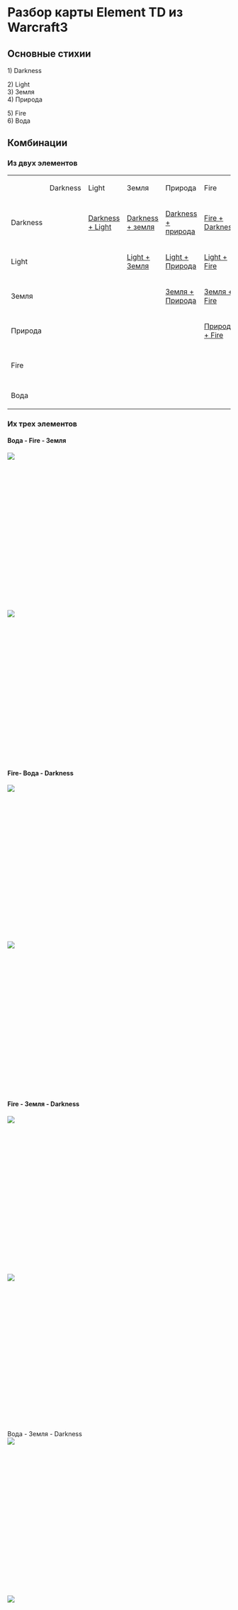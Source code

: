 # <span class="c18">Разбор карты Element TD из Warcraft3</span>

## <span class="c1"></span>

## <span class="c1">Основные стихии</span>

<span class="c4">  
1) Darkness</span>

<span class="c4">2) Light  
3) Земля  
4) Природа</span>

<span class="c4">5) Fire  
6) Вода  
</span>

## <span class="c1"></span>

## <span class="c1">Комбинации  
</span>

### <span class="c14">Из двух элементов</span>

<a id="t.91f3dc8780655f1e498fae1d9b0581ab62186858"></a><a id="t.0"></a>

<table class="c15">

<tbody>

<tr class="c17">

<td class="c10" colspan="1" rowspan="1">

<span class="c9"></span>

</td>

<td class="c10" colspan="1" rowspan="1">

<span class="c9">Darkness</span>

</td>

<td class="c10" colspan="1" rowspan="1">

<span class="c9">Light</span>

</td>

<td class="c10" colspan="1" rowspan="1">

<span class="c9">Земля</span>

</td>

<td class="c10" colspan="1" rowspan="1">

<span class="c9">Природа</span>

</td>

<td class="c10" colspan="1" rowspan="1">

<span class="c9">Fire</span>

</td>

<td class="c10" colspan="1" rowspan="1">

<span class="c9">Вода</span>

</td>

</tr>

<tr class="c17">

<td class="c10" colspan="1" rowspan="1">

<span class="c9">Darkness</span>

</td>

<td class="c5" colspan="1" rowspan="1">

<span class="c9"></span>

</td>

<td class="c10" colspan="1" rowspan="1">

<span class="c0">[Darkness + Light](#id.1h9mvxrk3135)</span>

</td>

<td class="c10" colspan="1" rowspan="1">

<span class="c0">[Darkness + земля](#id.is7p8mqw2ove)</span>

</td>

<td class="c10" colspan="1" rowspan="1">

<span class="c0">[Darkness + природа](#id.fuhve8xz5q6p)</span>

</td>

<td class="c10" colspan="1" rowspan="1">

<span class="c0">[Fire + Darkness](#id.go1bfdi4uhya)</span>

</td>

<td class="c10" colspan="1" rowspan="1">

<span class="c0">[Darkness + Вода](#id.6pamp44xcvvr)</span>

</td>

</tr>

<tr class="c21">

<td class="c10" colspan="1" rowspan="1">

<span class="c9">Light</span>

</td>

<td class="c5" colspan="1" rowspan="1">

<span class="c9"></span>

</td>

<td class="c5" colspan="1" rowspan="1">

<span class="c9"></span>

</td>

<td class="c10" colspan="1" rowspan="1">

<span class="c0">[Light + Земля](#id.p3kqj12v47bf)</span>

</td>

<td class="c10" colspan="1" rowspan="1">

<span class="c0">[Light + Природа](#id.5flojarmefvc)</span>

</td>

<td class="c10" colspan="1" rowspan="1">

<span class="c0">[Light + Fire](#id.e4zbs5t3qo0q)</span>

</td>

<td class="c10" colspan="1" rowspan="1">

<span class="c0">[Light + Вода](#id.wm1ay61rkrfi)</span>

</td>

</tr>

<tr class="c21">

<td class="c10" colspan="1" rowspan="1">

<span class="c9">Земля</span>

</td>

<td class="c5" colspan="1" rowspan="1">

<span class="c9"></span>

</td>

<td class="c5" colspan="1" rowspan="1">

<span class="c9"></span>

</td>

<td class="c5" colspan="1" rowspan="1">

<span class="c9"></span>

</td>

<td class="c10" colspan="1" rowspan="1">

<span class="c0">[Земля + Природа](#id.3w1r7vz36vr6)</span>

</td>

<td class="c10" colspan="1" rowspan="1">

<span class="c0">[Земля + Fire](#id.no4eyjuf4jm5)</span>

</td>

<td class="c10" colspan="1" rowspan="1">

<span class="c0">[Земля + Вода](#id.j177vuuij9or)</span>

</td>

</tr>

<tr class="c17">

<td class="c10" colspan="1" rowspan="1">

<span class="c9">Природа</span>

</td>

<td class="c5" colspan="1" rowspan="1">

<span class="c9"></span>

</td>

<td class="c5" colspan="1" rowspan="1">

<span class="c9"></span>

</td>

<td class="c5" colspan="1" rowspan="1">

<span class="c9"></span>

</td>

<td class="c5" colspan="1" rowspan="1">

<span class="c9"></span>

</td>

<td class="c10" colspan="1" rowspan="1">

<span class="c0">[Природа + Fire](#id.csf5ftwdcfx1)</span>

</td>

<td class="c10" colspan="1" rowspan="1">

<span class="c0">[Природа + Вода](#id.7i0foym5xtdn)</span>

</td>

</tr>

<tr class="c17">

<td class="c10" colspan="1" rowspan="1">

<span class="c9">Fire</span>

</td>

<td class="c5" colspan="1" rowspan="1">

<span class="c9"></span>

</td>

<td class="c5" colspan="1" rowspan="1">

<span class="c9"></span>

</td>

<td class="c5" colspan="1" rowspan="1">

<span class="c9"></span>

</td>

<td class="c5" colspan="1" rowspan="1">

<span class="c9"></span>

</td>

<td class="c5" colspan="1" rowspan="1">

<span class="c9"></span>

</td>

<td class="c10" colspan="1" rowspan="1">

<span class="c0">[Fire + Вода](#id.fqomb5frf3vk)</span>

</td>

</tr>

<tr class="c17">

<td class="c10" colspan="1" rowspan="1">

<span class="c9">Вода</span>

</td>

<td class="c5" colspan="1" rowspan="1">

<span class="c9"></span>

</td>

<td class="c5" colspan="1" rowspan="1">

<span class="c9"></span>

</td>

<td class="c5" colspan="1" rowspan="1">

<span class="c9"></span>

</td>

<td class="c5" colspan="1" rowspan="1">

<span class="c9"></span>

</td>

<td class="c5" colspan="1" rowspan="1">

<span class="c9"></span>

</td>

<td class="c5" colspan="1" rowspan="1">

<span class="c9"></span>

</td>

</tr>

</tbody>

</table>

### <span class="c14">Их трех элементов</span>

#### <span>Вода - Fire - Земля  
</span><span style="overflow: hidden; display: inline-block; margin: 0.00px 0.00px; border: 0.00px solid #000000; transform: rotate(0.00rad) translateZ(0px); -webkit-transform: rotate(0.00rad) translateZ(0px); width: 601.70px; height: 338.67px;">![](images/image31.jpg)</span><span>  
</span><span style="overflow: hidden; display: inline-block; margin: 0.00px 0.00px; border: 0.00px solid #000000; transform: rotate(0.00rad) translateZ(0px); -webkit-transform: rotate(0.00rad) translateZ(0px); width: 601.70px; height: 338.67px;">![](images/image45.jpg)</span>

#### <span class="c11"></span>

#### <span class="c11">Fire- Вода - Darkness</span>

<span style="overflow: hidden; display: inline-block; margin: 0.00px 0.00px; border: 0.00px solid #000000; transform: rotate(0.00rad) translateZ(0px); -webkit-transform: rotate(0.00rad) translateZ(0px); width: 601.70px; height: 338.67px;">![](images/image8.jpg)</span>

<span style="overflow: hidden; display: inline-block; margin: 0.00px 0.00px; border: 0.00px solid #000000; transform: rotate(0.00rad) translateZ(0px); -webkit-transform: rotate(0.00rad) translateZ(0px); width: 601.70px; height: 338.67px;">![](images/image37.jpg)</span>

<span class="c4"></span>

#### <span>Fire - Земля - Darkness  
</span><span style="overflow: hidden; display: inline-block; margin: 0.00px 0.00px; border: 0.00px solid #000000; transform: rotate(0.00rad) translateZ(0px); -webkit-transform: rotate(0.00rad) translateZ(0px); width: 601.70px; height: 338.67px;">![](images/image20.jpg)</span><span>  
</span><span style="overflow: hidden; display: inline-block; margin: 0.00px 0.00px; border: 0.00px solid #000000; transform: rotate(0.00rad) translateZ(0px); -webkit-transform: rotate(0.00rad) translateZ(0px); width: 601.70px; height: 338.67px;">![](images/image1.jpg)</span><span>  

Вода - Земля - Darkness  
</span><span style="overflow: hidden; display: inline-block; margin: 0.00px 0.00px; border: 0.00px solid #000000; transform: rotate(0.00rad) translateZ(0px); -webkit-transform: rotate(0.00rad) translateZ(0px); width: 601.70px; height: 338.67px;">![](images/image39.jpg)</span><span>  
</span><span style="overflow: hidden; display: inline-block; margin: 0.00px 0.00px; border: 0.00px solid #000000; transform: rotate(0.00rad) translateZ(0px); -webkit-transform: rotate(0.00rad) translateZ(0px); width: 601.70px; height: 338.67px;">![](images/image49.jpg)</span><span>  

Вода - Light - Fire  
</span><span style="overflow: hidden; display: inline-block; margin: 0.00px 0.00px; border: 0.00px solid #000000; transform: rotate(0.00rad) translateZ(0px); -webkit-transform: rotate(0.00rad) translateZ(0px); width: 601.70px; height: 338.67px;">![](images/image7.jpg)</span>

#### <span>Light - Fire - Земля  
</span><span style="overflow: hidden; display: inline-block; margin: 0.00px 0.00px; border: 0.00px solid #000000; transform: rotate(0.00rad) translateZ(0px); -webkit-transform: rotate(0.00rad) translateZ(0px); width: 601.70px; height: 338.67px;">![](images/image18.jpg)</span><span>  
</span><span style="overflow: hidden; display: inline-block; margin: 0.00px 0.00px; border: 0.00px solid #000000; transform: rotate(0.00rad) translateZ(0px); -webkit-transform: rotate(0.00rad) translateZ(0px); width: 601.70px; height: 338.67px;">![](images/image55.jpg)</span><span class="c11">  
</span>

#### <span>Вода - Light - Земля  
</span><span style="overflow: hidden; display: inline-block; margin: 0.00px 0.00px; border: 0.00px solid #000000; transform: rotate(0.00rad) translateZ(0px); -webkit-transform: rotate(0.00rad) translateZ(0px); width: 601.70px; height: 338.67px;">![](images/image53.jpg)</span><span>  
</span><span style="overflow: hidden; display: inline-block; margin: 0.00px 0.00px; border: 0.00px solid #000000; transform: rotate(0.00rad) translateZ(0px); -webkit-transform: rotate(0.00rad) translateZ(0px); width: 601.70px; height: 338.67px;">![](images/image17.jpg)</span><span class="c11">  

</span>

#### <span>Light - Fire - Darkness</span><span style="overflow: hidden; display: inline-block; margin: 0.00px 0.00px; border: 0.00px solid #000000; transform: rotate(0.00rad) translateZ(0px); -webkit-transform: rotate(0.00rad) translateZ(0px); width: 601.70px; height: 338.67px;">![](images/image24.jpg)</span><span>  
</span><span style="overflow: hidden; display: inline-block; margin: 0.00px 0.00px; border: 0.00px solid #000000; transform: rotate(0.00rad) translateZ(0px); -webkit-transform: rotate(0.00rad) translateZ(0px); width: 601.70px; height: 338.67px;">![](images/image46.jpg)</span><span class="c11">  

</span>

#### <span>Вода - Light - Darkness  
</span><span style="overflow: hidden; display: inline-block; margin: 0.00px 0.00px; border: 0.00px solid #000000; transform: rotate(0.00rad) translateZ(0px); -webkit-transform: rotate(0.00rad) translateZ(0px); width: 601.70px; height: 338.67px;">![](images/image44.jpg)</span><span class="c11">  

земля Darkness Light</span>

#### <span style="overflow: hidden; display: inline-block; margin: 0.00px 0.00px; border: 0.00px solid #000000; transform: rotate(0.00rad) translateZ(0px); -webkit-transform: rotate(0.00rad) translateZ(0px); width: 601.70px; height: 338.67px;">![](images/image62.jpg)</span>

#### <span style="overflow: hidden; display: inline-block; margin: 0.00px 0.00px; border: 0.00px solid #000000; transform: rotate(0.00rad) translateZ(0px); -webkit-transform: rotate(0.00rad) translateZ(0px); width: 601.70px; height: 338.67px;">![](images/image41.jpg)</span>

#### <span>  
Fire вода природа  
</span><span style="overflow: hidden; display: inline-block; margin: 0.00px 0.00px; border: 0.00px solid #000000; transform: rotate(0.00rad) translateZ(0px); -webkit-transform: rotate(0.00rad) translateZ(0px); width: 601.70px; height: 338.67px;">![](images/image64.jpg)</span>

<span style="overflow: hidden; display: inline-block; margin: 0.00px 0.00px; border: 0.00px solid #000000; transform: rotate(0.00rad) translateZ(0px); -webkit-transform: rotate(0.00rad) translateZ(0px); width: 601.70px; height: 338.67px;">![](images/image13.jpg)</span>

#### <span class="c11">  
Fire земля природа</span>

<span style="overflow: hidden; display: inline-block; margin: 0.00px 0.00px; border: 0.00px solid #000000; transform: rotate(0.00rad) translateZ(0px); -webkit-transform: rotate(0.00rad) translateZ(0px); width: 601.70px; height: 338.67px;">![](images/image9.jpg)</span><span>  
</span><span style="overflow: hidden; display: inline-block; margin: 0.00px 0.00px; border: 0.00px solid #000000; transform: rotate(0.00rad) translateZ(0px); -webkit-transform: rotate(0.00rad) translateZ(0px); width: 601.70px; height: 338.67px;">![](images/image59.jpg)</span>

#### <span>  
вода земля природа  
</span><span style="overflow: hidden; display: inline-block; margin: 0.00px 0.00px; border: 0.00px solid #000000; transform: rotate(0.00rad) translateZ(0px); -webkit-transform: rotate(0.00rad) translateZ(0px); width: 601.70px; height: 338.67px;">![](images/image33.jpg)</span><span>  
</span><span style="overflow: hidden; display: inline-block; margin: 0.00px 0.00px; border: 0.00px solid #000000; transform: rotate(0.00rad) translateZ(0px); -webkit-transform: rotate(0.00rad) translateZ(0px); width: 601.70px; height: 338.67px;">![](images/image5.jpg)</span>

#### <span>  
Fire Darkness природа  
</span><span style="overflow: hidden; display: inline-block; margin: 0.00px 0.00px; border: 0.00px solid #000000; transform: rotate(0.00rad) translateZ(0px); -webkit-transform: rotate(0.00rad) translateZ(0px); width: 601.70px; height: 338.67px;">![](images/image3.jpg)</span><span>  
</span><span style="overflow: hidden; display: inline-block; margin: 0.00px 0.00px; border: 0.00px solid #000000; transform: rotate(0.00rad) translateZ(0px); -webkit-transform: rotate(0.00rad) translateZ(0px); width: 601.70px; height: 338.67px;">![](images/image40.jpg)</span>

#### <span>  
вода Darkness природа  
</span><span style="overflow: hidden; display: inline-block; margin: 0.00px 0.00px; border: 0.00px solid #000000; transform: rotate(0.00rad) translateZ(0px); -webkit-transform: rotate(0.00rad) translateZ(0px); width: 601.70px; height: 338.67px;">![](images/image29.jpg)</span><span>  
</span><span style="overflow: hidden; display: inline-block; margin: 0.00px 0.00px; border: 0.00px solid #000000; transform: rotate(0.00rad) translateZ(0px); -webkit-transform: rotate(0.00rad) translateZ(0px); width: 601.70px; height: 338.67px;">![](images/image56.jpg)</span>

#### <span class="c11">  
земля Darkness природа</span>

#### <span style="overflow: hidden; display: inline-block; margin: 0.00px 0.00px; border: 0.00px solid #000000; transform: rotate(0.00rad) translateZ(0px); -webkit-transform: rotate(0.00rad) translateZ(0px); width: 601.70px; height: 338.67px;">![](images/image35.jpg)</span><span>  
</span><span style="overflow: hidden; display: inline-block; margin: 0.00px 0.00px; border: 0.00px solid #000000; transform: rotate(0.00rad) translateZ(0px); -webkit-transform: rotate(0.00rad) translateZ(0px); width: 601.70px; height: 338.67px;">![](images/image15.jpg)</span><span class="c11">  

Fire Light природа</span>

#### <span style="overflow: hidden; display: inline-block; margin: 0.00px 0.00px; border: 0.00px solid #000000; transform: rotate(0.00rad) translateZ(0px); -webkit-transform: rotate(0.00rad) translateZ(0px); width: 601.70px; height: 338.67px;">![](images/image58.jpg)</span><span>  
</span><span style="overflow: hidden; display: inline-block; margin: 0.00px 0.00px; border: 0.00px solid #000000; transform: rotate(0.00rad) translateZ(0px); -webkit-transform: rotate(0.00rad) translateZ(0px); width: 601.70px; height: 338.67px;">![](images/image60.jpg)</span><span class="c11">  
вода Light природа</span>

#### <span style="overflow: hidden; display: inline-block; margin: 0.00px 0.00px; border: 0.00px solid #000000; transform: rotate(0.00rad) translateZ(0px); -webkit-transform: rotate(0.00rad) translateZ(0px); width: 601.70px; height: 338.67px;">![](images/image4.jpg)</span><span style="overflow: hidden; display: inline-block; margin: 0.00px 0.00px; border: 0.00px solid #000000; transform: rotate(0.00rad) translateZ(0px); -webkit-transform: rotate(0.00rad) translateZ(0px); width: 601.70px; height: 338.67px;">![](images/image67.jpg)</span><span class="c11">  
земля Light природа</span>

#### <span style="overflow: hidden; display: inline-block; margin: 0.00px 0.00px; border: 0.00px solid #000000; transform: rotate(0.00rad) translateZ(0px); -webkit-transform: rotate(0.00rad) translateZ(0px); width: 601.70px; height: 338.67px;">![](images/image2.jpg)</span><span>  
</span><span style="overflow: hidden; display: inline-block; margin: 0.00px 0.00px; border: 0.00px solid #000000; transform: rotate(0.00rad) translateZ(0px); -webkit-transform: rotate(0.00rad) translateZ(0px); width: 601.70px; height: 338.67px;">![](images/image27.jpg)</span><span class="c11">  
Darkness Light природа</span>

#### <span style="overflow: hidden; display: inline-block; margin: 0.00px 0.00px; border: 0.00px solid #000000; transform: rotate(0.00rad) translateZ(0px); -webkit-transform: rotate(0.00rad) translateZ(0px); width: 601.70px; height: 338.67px;">![](images/image19.jpg)</span><span style="overflow: hidden; display: inline-block; margin: 0.00px 0.00px; border: 0.00px solid #000000; transform: rotate(0.00rad) translateZ(0px); -webkit-transform: rotate(0.00rad) translateZ(0px); width: 601.70px; height: 338.67px;">![](images/image57.jpg)</span>

## <span class="c1">Darkness</span>

<a id="id.6pamp44xcvvr"></a>

### <span>Darkness + Вода  
</span><span style="overflow: hidden; display: inline-block; margin: 0.00px 0.00px; border: 0.00px solid #000000; transform: rotate(0.00rad) translateZ(0px); -webkit-transform: rotate(0.00rad) translateZ(0px); width: 601.70px; height: 338.67px;">![](images/image36.jpg)</span>

<span style="overflow: hidden; display: inline-block; margin: 0.00px 0.00px; border: 0.00px solid #000000; transform: rotate(0.00rad) translateZ(0px); -webkit-transform: rotate(0.00rad) translateZ(0px); width: 601.70px; height: 338.67px;">![](images/image6.jpg)</span>

<span class="c4"></span>

<a id="id.is7p8mqw2ove"></a>

### <span class="c14">Darkness + земля</span>

<span class="c4"></span>

<span style="overflow: hidden; display: inline-block; margin: 0.00px 0.00px; border: 0.00px solid #000000; transform: rotate(0.00rad) translateZ(0px); -webkit-transform: rotate(0.00rad) translateZ(0px); width: 601.70px; height: 338.67px;">![](images/image54.jpg)</span>

<span style="overflow: hidden; display: inline-block; margin: 0.00px 0.00px; border: 0.00px solid #000000; transform: rotate(0.00rad) translateZ(0px); -webkit-transform: rotate(0.00rad) translateZ(0px); width: 601.70px; height: 338.67px;">![](images/image52.jpg)</span>

<span class="c4"></span>

<span class="c4"></span>

<a id="id.fuhve8xz5q6p"></a>

### <span>Darkness + природа  

</span><span style="overflow: hidden; display: inline-block; margin: 0.00px 0.00px; border: 0.00px solid #000000; transform: rotate(0.00rad) translateZ(0px); -webkit-transform: rotate(0.00rad) translateZ(0px); width: 601.70px; height: 338.67px;">![](images/image47.jpg)</span>

<span style="overflow: hidden; display: inline-block; margin: 0.00px 0.00px; border: 0.00px solid #000000; transform: rotate(0.00rad) translateZ(0px); -webkit-transform: rotate(0.00rad) translateZ(0px); width: 601.70px; height: 338.67px;">![](images/image34.jpg)</span>

<span class="c4"></span>

<a id="id.go1bfdi4uhya"></a>

### <span class="c14">Fire + Darkness</span>

<span class="c4"></span>

<span style="overflow: hidden; display: inline-block; margin: 0.00px 0.00px; border: 0.00px solid #000000; transform: rotate(0.00rad) translateZ(0px); -webkit-transform: rotate(0.00rad) translateZ(0px); width: 601.70px; height: 338.67px;">![](images/image42.jpg)</span>

<span style="overflow: hidden; display: inline-block; margin: 0.00px 0.00px; border: 0.00px solid #000000; transform: rotate(0.00rad) translateZ(0px); -webkit-transform: rotate(0.00rad) translateZ(0px); width: 601.70px; height: 338.67px;">![](images/image48.jpg)</span>

<span class="c4"></span>

<a id="id.1h9mvxrk3135"></a>

### <span class="c14">Darkness + Light</span>

<span class="c4"></span>

<span style="overflow: hidden; display: inline-block; margin: 0.00px 0.00px; border: 0.00px solid #000000; transform: rotate(0.00rad) translateZ(0px); -webkit-transform: rotate(0.00rad) translateZ(0px); width: 601.70px; height: 338.67px;">![](images/image63.jpg)</span>

<span style="overflow: hidden; display: inline-block; margin: 0.00px 0.00px; border: 0.00px solid #000000; transform: rotate(0.00rad) translateZ(0px); -webkit-transform: rotate(0.00rad) translateZ(0px); width: 601.70px; height: 338.67px;">![](images/image22.jpg)</span>

<span class="c4"></span>

## <span class="c1">Light</span>

<a id="id.p3kqj12v47bf"></a>

### <span class="c14">Light + Земля</span>

<span style="overflow: hidden; display: inline-block; margin: 0.00px 0.00px; border: 0.00px solid #000000; transform: rotate(0.00rad) translateZ(0px); -webkit-transform: rotate(0.00rad) translateZ(0px); width: 601.70px; height: 338.67px;">![](images/image21.jpg)</span>

<span style="overflow: hidden; display: inline-block; margin: 0.00px 0.00px; border: 0.00px solid #000000; transform: rotate(0.00rad) translateZ(0px); -webkit-transform: rotate(0.00rad) translateZ(0px); width: 601.70px; height: 338.67px;">![](images/image11.jpg)</span>

<a id="id.5flojarmefvc"></a>

### <span class="c14">Light + Природа</span>

<span style="overflow: hidden; display: inline-block; margin: 0.00px 0.00px; border: 0.00px solid #000000; transform: rotate(0.00rad) translateZ(0px); -webkit-transform: rotate(0.00rad) translateZ(0px); width: 601.70px; height: 338.67px;">![](images/image14.jpg)</span>

<span style="overflow: hidden; display: inline-block; margin: 0.00px 0.00px; border: 0.00px solid #000000; transform: rotate(0.00rad) translateZ(0px); -webkit-transform: rotate(0.00rad) translateZ(0px); width: 601.70px; height: 338.67px;">![](images/image10.jpg)</span>

<a id="id.e4zbs5t3qo0q"></a>

### <span class="c14">Light + Fire</span>

<span style="overflow: hidden; display: inline-block; margin: 0.00px 0.00px; border: 0.00px solid #000000; transform: rotate(0.00rad) translateZ(0px); -webkit-transform: rotate(0.00rad) translateZ(0px); width: 601.70px; height: 338.67px;">![](images/image26.jpg)</span>

<span style="overflow: hidden; display: inline-block; margin: 0.00px 0.00px; border: 0.00px solid #000000; transform: rotate(0.00rad) translateZ(0px); -webkit-transform: rotate(0.00rad) translateZ(0px); width: 601.70px; height: 338.67px;">![](images/image50.jpg)</span>

<a id="id.wm1ay61rkrfi"></a>

### <span class="c14">Light + Вода</span>

<span class="c4"></span>

<span style="overflow: hidden; display: inline-block; margin: 0.00px 0.00px; border: 0.00px solid #000000; transform: rotate(0.00rad) translateZ(0px); -webkit-transform: rotate(0.00rad) translateZ(0px); width: 601.70px; height: 338.67px;">![](images/image16.jpg)</span>

<span style="overflow: hidden; display: inline-block; margin: 0.00px 0.00px; border: 0.00px solid #000000; transform: rotate(0.00rad) translateZ(0px); -webkit-transform: rotate(0.00rad) translateZ(0px); width: 601.70px; height: 338.67px;">![](images/image43.jpg)</span>

<span class="c4"></span>

## <span class="c1">Земля</span>

<a id="id.3w1r7vz36vr6"></a>

### <span class="c14">Земля + Природа</span>

<span style="overflow: hidden; display: inline-block; margin: 0.00px 0.00px; border: 0.00px solid #000000; transform: rotate(0.00rad) translateZ(0px); -webkit-transform: rotate(0.00rad) translateZ(0px); width: 601.70px; height: 338.67px;">![](images/image38.jpg)</span>

<span style="overflow: hidden; display: inline-block; margin: 0.00px 0.00px; border: 0.00px solid #000000; transform: rotate(0.00rad) translateZ(0px); -webkit-transform: rotate(0.00rad) translateZ(0px); width: 601.70px; height: 338.67px;">![](images/image51.jpg)</span>

<a id="id.no4eyjuf4jm5"></a>

### <span class="c14">Земля + Fire</span>

<span style="overflow: hidden; display: inline-block; margin: 0.00px 0.00px; border: 0.00px solid #000000; transform: rotate(0.00rad) translateZ(0px); -webkit-transform: rotate(0.00rad) translateZ(0px); width: 601.70px; height: 338.67px;">![](images/image28.jpg)</span>

<span style="overflow: hidden; display: inline-block; margin: 0.00px 0.00px; border: 0.00px solid #000000; transform: rotate(0.00rad) translateZ(0px); -webkit-transform: rotate(0.00rad) translateZ(0px); width: 601.70px; height: 338.67px;">![](images/image12.jpg)</span>

<a id="id.j177vuuij9or"></a>

### <span class="c14">Земля + Вода</span>

<span style="overflow: hidden; display: inline-block; margin: 0.00px 0.00px; border: 0.00px solid #000000; transform: rotate(0.00rad) translateZ(0px); -webkit-transform: rotate(0.00rad) translateZ(0px); width: 601.70px; height: 338.67px;">![](images/image61.jpg)</span>

<span class="c4"></span>

## <span class="c1">Природа</span>

<span class="c4"></span>

<a id="id.csf5ftwdcfx1"></a>

### <span class="c14">Природа + Fire</span>

<span style="overflow: hidden; display: inline-block; margin: 0.00px 0.00px; border: 0.00px solid #000000; transform: rotate(0.00rad) translateZ(0px); -webkit-transform: rotate(0.00rad) translateZ(0px); width: 601.70px; height: 338.67px;">![](images/image66.jpg)</span>

<span style="overflow: hidden; display: inline-block; margin: 0.00px 0.00px; border: 0.00px solid #000000; transform: rotate(0.00rad) translateZ(0px); -webkit-transform: rotate(0.00rad) translateZ(0px); width: 601.70px; height: 338.67px;">![](images/image32.jpg)</span>

<a id="id.7i0foym5xtdn"></a>

### <span class="c14">Природа + Вода</span>

<span style="overflow: hidden; display: inline-block; margin: 0.00px 0.00px; border: 0.00px solid #000000; transform: rotate(0.00rad) translateZ(0px); -webkit-transform: rotate(0.00rad) translateZ(0px); width: 601.70px; height: 338.67px;">![](images/image65.jpg)</span>

<span style="overflow: hidden; display: inline-block; margin: 0.00px 0.00px; border: 0.00px solid #000000; transform: rotate(0.00rad) translateZ(0px); -webkit-transform: rotate(0.00rad) translateZ(0px); width: 601.70px; height: 338.67px;">![](images/image23.jpg)</span>

## <span class="c1">Fire</span>

<a id="id.fqomb5frf3vk"></a>

### <span class="c14">Fire + Вода</span>

<span style="overflow: hidden; display: inline-block; margin: 0.00px 0.00px; border: 0.00px solid #000000; transform: rotate(0.00rad) translateZ(0px); -webkit-transform: rotate(0.00rad) translateZ(0px); width: 601.70px; height: 338.67px;">![](images/image25.jpg)</span>

<span style="overflow: hidden; display: inline-block; margin: 0.00px 0.00px; border: 0.00px solid #000000; transform: rotate(0.00rad) translateZ(0px); -webkit-transform: rotate(0.00rad) translateZ(0px); width: 601.70px; height: 338.67px;">![](images/image30.jpg)</span>